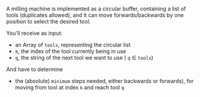 A milling machine is implemented as a circular buffer, containing a list of tools (duplicates allowed), and it can move forwards/backwards by one position to select the desired tool.

You'll receive as input:
* an Array of `tools`, representing the circular list
* `k`, the index of the tool currently being in use
* `q`, the string of the next tool we want to use ( `q` ∈ `tools`)

And have to determine
* the (absolute) `minimum` steps needed, either backwards or forwards), for moving from tool at index `k` and reach tool `q`
